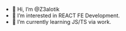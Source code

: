 - 👋 Hi, I’m @Z3alotik
- 👀 I’m interested in REACT FE Development.
- 🌱 I’m currently learning JS/TS via work.

<!---
Z3alotik/Z3alotik is a ✨ special ✨ repository because its `README.md` (this file) appears on your GitHub profile.
You can click the Preview link to take a look at your changes.
--->
